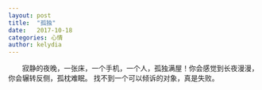 ```yaml
---
layout: post
title:  "孤独"
date:   2017-10-18
categories: 心情
author: kelydia
---
```


　　寂静的夜晚，一张床，一个手机，一个人，孤独满屋！你会感觉到长夜漫漫，你会辗转反侧，孤枕难眠。
找不到一个可以倾诉的对象，真是失败。
